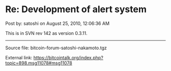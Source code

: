# Re: Development of alert system

Post by: satoshi on August 25, 2010, 12:06:36 AM

This is in SVN rev 142 as version 0.3.11.

---

Source file: bitcoin-forum-satoshi-nakamoto.tgz

External link: https://bitcointalk.org/index.php?topic=898.msg11078#msg11078
